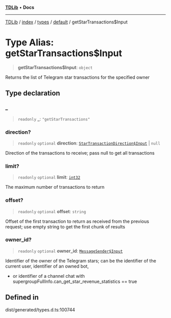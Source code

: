 [**TDLib**](../../../../../../README.md) • **Docs**

***

[TDLib](../../../../../../modules.md) / [index](../../../../../README.md) / [types](../../../README.md) / [default](../README.md) / getStarTransactions$Input

# Type Alias: getStarTransactions$Input

> **getStarTransactions$Input**: `object`

Returns the list of Telegram star transactions for the specified owner

## Type declaration

### \_

> `readonly` **\_**: `"getStarTransactions"`

### direction?

> `readonly` `optional` **direction**: [`StarTransactionDirection$Input`](StarTransactionDirection$Input.md) \| `null`

Direction of the transactions to receive; pass null to get all transactions

### limit?

> `readonly` `optional` **limit**: [`int32`](int32-1.md)

The maximum number of transactions to return

### offset?

> `readonly` `optional` **offset**: `string`

Offset of the first transaction to return as received from the previous request; use empty string to get the first chunk of results

### owner\_id?

> `readonly` `optional` **owner\_id**: [`MessageSender$Input`](MessageSender$Input.md)

Identifier of the owner of the Telegram stars; can be the identifier of the current user, identifier of an owned bot,

- or identifier of a channel chat with supergroupFullInfo.can_get_star_revenue_statistics == true

## Defined in

dist/generated/types.d.ts:100744
